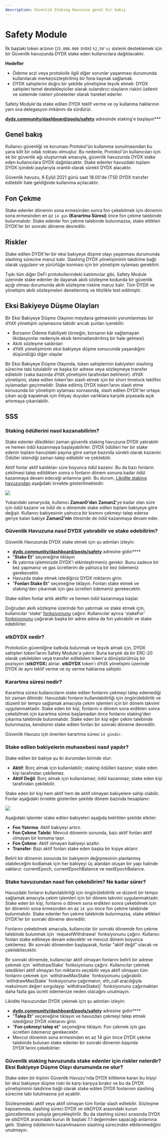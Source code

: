 ```yaml
---
description: Güvenlik Staking Havuzuna genel bir bakış
---
```


# Safety Module

İlk baştaki token arzının (`25.000.000 DYDX`) `%2,50'si` sistemi desteklemek için bir Güvenlik havuzunda DYDX stake eden kullanıcılara dağıtılacaktır.

**Hedefler**

* Ödeme aczi veya protokolle ilgili diğer sorunlar yaşanması durumunda kullanılacak merkezsizleştirilmiş bir fona kaynak sağlamak.
* DYDX sahiplerini doğru bir şekilde yönetişime teşvik etmek: DYDX sahipleri temel destekleyiciler olarak sulandırıcı olayların riskini üstlenir ve sistemde riskleri yönetenler olarak hareket ederler.

Safety Module'da stake edilen DYDX teklif verme ve oy kullanma haklarının yanı sıra delegasyon imkânını da sürdürür.

[**dydx.community/dashboard/pools/safety**](https://dydx.community/dashboard/pools/safety) adresinde staking'e başlayın\*\*\*

## Genel bakış

Kullanıcı güvenliği ve koruması Protokol'ün kullanıma sunulmasından bu yana kilit bir odak noktası olmuştur. Bu nedenle, Protokol'ün kullanıcıları için ek bir güvenlik ağı oluşturmak amacıyla, güvenlik havuzunda DYDX stake eden kullanıcılara DYDX dağıtılacaktır. Stake edenler havuzdaki toplam DYDX içindeki paylarıyla orantılı olarak sürekli DYDX alacaktır.

Güvenlik havuzu, 8 Eylül 2021 günü saat 18.00'de (TSİ) DYDX transfer edilebilir hale geldiğinde kullanıma açılacaktır.

## Fon Çekme

Stake edenler dönemin sona ermesinden sonra fon çekebilmek için dönemin sona ermesinden en az `14 gün` **(Karartma Süresi)** önce fon çekme talebinde bulunmalıdır. Stake edenler fon çekme talebinde bulunmazsa, stake ettikleri DYDX'ler bir sonraki döneme devredilir.

## Riskler

Stake edilen DYDX'ler bir eksi bakiyeye düşme olayı yaşanması durumunda slashing sürecine maruz kalır. Slashing DYDX yönetişiminin takdirine bağlı olarak uygulanır ve yürürlüğe konması için bir yönetişim oylaması gerektirir.

Tıpkı tüm diğer DeFi protokollerindeki katılımcılar gibi, Safety Module üzerinde stake edenler de dayanak akıllı sözleşme kodunda bir güvenlik açığı olması durumunda akıllı sözleşme riskine maruz kalır. Tüm DYDX ve yönetişim akıllı sözleşmeleri denetlenmiş ve titizlikle test edilmiştir.

## Eksi Bakiyeye Düşme Olayları

Bir Eksi Bakiyeye Düşme Olayının meydana gelmesinin yorumlanması bir dYdX yönetişim oylamasına tabidir ancak şunları içerebilir:

* Borsanın Ödeme Kabiliyeti (örneğin, borsanın kâr sağlamayan likidasyonlar nedeniyle eksik teminatlandırılmış bir hale gelmesi)
* Akıllı sözleşme saldırıları
* dYdX yönetişiminin eksi bakiyeye düşme sonucunda yaşandığını düşündüğü diğer olaylar

Bir Eksi Bakiyeye Düşme Olayında, token sahiplerinin bakiyeleri slashing sürecine tabi tutulabilir ve başka bir adrese veya sözleşmeye transfer edilebilir (vaka bazında dYdX yönetişimi tarafından belirlenir). dYdX yönetişimi, stake edilen token'ları slash etmek için bir short timelock teklifini oylamadan geçirmelidir. Stake edilmiş DYDX token'larını slash etme konusunda bir yönetişim oylaması sonrasında, slash edilen DYDX'ler ortaya çıkan açığı kapatmak için ihtiyaç duyulan varlıklara karşılık piyasada açık artırmaya çıkarılabilir.

## SSS

### Staking ödüllerini nasıl kazanabilirim?

Stake edenler diledikleri zaman güvenlik staking havuzuna DYDX yatırabilir ve hemen ödül kazanmaya başlayabilirler. DYDX ödülleri her bir stake edenin toplam havuzdaki payına göre saniye bazında sürekli olarak kazanılır. Ödüller istendiği zaman talep edilebilir ve çekilebilir.

Aktif fonlar aktif kaldıkları süre boyunca ödül kazanır. Bu da bazı fonların çekilmesi talep edildikten sonra o fonların dönem sonuna kadar ödül kazanmaya devam edeceği anlamına gelir. Bu durum, [Likidite staking havuzundan](https://docs.dydx.community/dydx-governance/staking-pools/liquidity-staking-pool) aşağıdaki örnekte gösterilmektedir:

![](<../.gitbook/assets/image (65) (1).png>)

Yukarıdaki senaryoda, kullanıcı **Zaman0'dan** **Zaman2**'ye kadar olan süre için ödül kazanır ve ödül de o dönemde stake edilen toplam bakiyeye göre değişir. Kullanıcı bakiyesinin yalnızca bir kısmını çekmeyi talep ederse geriye kalan bakiye **Zaman2'nin** ötesinde de ödül kazanmaya devam eder.

### Güvenlik Havuzuna nasıl DYDX yatırabilir ve stake edebilirim?

Güvenlik Havuzunda DYDX stake etmek için şu adımları izleyin:

* [**dydx.community/dashboard/pools/safety**](https://dydx.community/dashboard/pools/safety) adresine gidin\*\*\*\*
* "**Stake Et**" seçeneğine tıklayın
* İlk yatırma işleminizde DYDX'i etkinleştirmeniz gerekir. Bunu sadece bir kez yapmanız ve gas ücretlerini de yalnızca bir kez ödemeniz gerekecektir.
* Havuzda stake etmek istediğiniz DYDX miktarını girin.
* "**Fonları Stake Et**" seçeneğine tıklayın. Fonları stake etmek ve staking'den çıkarmak için gas ücretleri ödemeniz gerekecektir.

Stake edilen fonlar artık aktiftir ve hemen ödül kazanmaya başlar.

Doğrudan akıllı sözleşme üzerinde fon yatırmak ve stake etmek için, kullanıcılar \'stake\' [fonksiyonunu](https://github.com/dydxprotocol/governance-private/blob/2645927b44f517f51c84e35a00a1ee810300c13f/contracts/liquidity/v1/impl/LS1Staking.sol#L59) çağırır. Kullanıcılar ayrıca \'stakeFor\' [fonksiyonunu](https://github.com/dydxprotocol/governance-private/blob/2645927b44f517f51c84e35a00a1ee810300c13f/contracts/liquidity/v1/impl/LS1Staking.sol#L64) çağırarak başka bir adres adına da fon yatırabilir ve stake edebilirler.

### stkDYDX nedir?

Protokolün güvenliğine katkıda bulunmak ve teşvik almak için, DYDX sahipleri token'larını Safety Module'a yatırır. Buna karşılık da bir ERC-20 olarak çekilebilen veya transfer edilebilen token'a dönüştürülmüş bir pozisyon (**stkDYDX**) alırlar. **stkDYDX** token'ı dYdX yönetişimi üzerinde DYDX ile aynı teklif verme ve oy verme haklarına sahiptir.

### Karartma süresi nedir?

Karartma süresi kullanıcıların stake edilen fonlarını çekmeyi talep edemediği bir zaman dilimidir. Havuzdaki fonların kullanılabilirliği için öngörülebilirlik ve düzenli bir tempo sağlamak amacıyla çekim işlemleri için bir dönem takvimi uygulanmaktadır. Stake eden bir kişi, fonlarını o dönem sona erdikten sonra çekebilmek için karartma süresi başlamadan önce fonlarını staking'den çıkarma talebinde bulunmalıdır. Stake eden bir kişi eğer çekim talebinde bulunmazsa, kendisinin stake edilen fonları bir sonraki döneme devredilir.

Güvenlik Havuzu için önerilen karartma süresi `14 gündür`.

### Stake edilen bakiyelerin muhasebesi nasıl yapılır?

Stake edilen bir bakiye şu iki durumdan birinde olur:

* **Aktif**: Borç almak için kullanılabilir; staking ödülleri kazanır; stake eden kişi tarafından çekilemez.
* **Aktif Değil**: Borç almak için kullanılamaz; ödül kazanmaz; stake eden kişi tarafından çekilebilir.

Stake eden bir kişi hem aktif hem de aktif olmayan bakiyelere sahip olabilir. Fonlar aşağıdaki örnekte gösterilen şekilde dönem bazında hesaplanır:

![](<../.gitbook/assets/image (34) (1) (3).png>)

Aşağıdaki işlemler stake edilen bakiyeleri aşağıda belirtilen şekilde etkiler:

* **Fon Yatırma**: Aktif bakiyeyi artırır.
* **Fon Çekme** **Talebi**: Mevcut dönemin sonunda, bazı aktif fonları aktif olmayan bir konuma taşır.
* **Fon Çekme**: Aktif olmayan bakiyeyi azaltır.
* **Transfer**: Bazı aktif fonları stake eden başka bir kişiye aktarır.

Belirli bir dönemin sonunda bir bakiyenin değişmesinin planlanmış olabileceğini kodlamak için her bakiyeyi üç alandan oluşan bir yapı halinde saklarız: currentEpoch, currentEpochBalance ve nextEpochBalance.

### Stake havuzundan nasıl fon çekebilirim? Ne kadar sürer?

Havuzdaki fonların kullanılabilirliği için öngörülebilirlik ve düzenli bir tempo sağlamak amacıyla çekim işlemleri için bir dönem takvimi uygulanmaktadır. Stake eden bir kişi, fonlarını o dönem sona erdikten sonra çekebilmek için bir dönemin sona ermesinden en az `14 gün` önce fon çekme talebinde bulunmalıdır. Stake edenler fon çekme talebinde bulunmazsa, stake ettikleri DYDX'ler bir sonraki döneme devredilir.

Fonlarını çekebilmek amacıyla, kullanıcılar bir sonraki dönemde fon çekme talebinde bulunmak için \`requestWithdrawal\` fonksiyonunu çağırır. Kullanıcı fonları stake edilmeye devam edecektir ve mevcut dönem boyunca çekilemez. Bir sonraki dönemden başlayarak, fonlar "aktif değil" olacak ve çekilebilecektir.

Bir sonraki dönemde, kullanıcılar aktif olmayan fonlarını belirli bir adrese çekmek için \`withdrawStake\` fonksiyonunu çağırır. Kullanıcılar çekmek istedikleri aktif olmayan fon miktarını seçebilir veya aktif olmayan tüm fonlarını çekmek için \`withdrawMaxStake\` fonksiyonunu çağırabilir. \`withdrawMaxStake\` fonksiyonunu çağırmanın, eth\_call aracılığıyla maksimum değeri sorgulayıp \`withdrawStake()\` fonksiyonunu çağırmaktan daha fazla gas ücreti ödemenize neden olacağını unutmayın.

Likidite Havuzundan DYDX çekmek için şu adımları izleyin:

* [**dydx.community/dashboard/pools/safety**](https://dydx.community/dashboard/pools/safety) adresine gidin\*\*\*\*
* "**Talep Et**" seçeneğine tıklayın ve havuzdan çekmeyi talep etmek istediğiniz DYDX miktarını girin.
* "**Fon çekmeyi talep et**" seçeneğine tıklayın. Fon çekmek için gas ücretleri ödemeniz gerekecektir.
* Mevcut dönemin sona ermesinden en az 14 gün önce DYDX çekme talebinde bulunan stake edenler bir sonraki dönemin başında DYDX'lerini çekebilirler.

### Güvenlik staking havuzunda stake edenler için riskler nelerdir? Eksi Bakiyeye Düşme Olayı durumunda ne olur?

Stake eden bir kişinin Güvenlik Havuzu'nda DYDX kilitleme kararı bu kişiyi bir eksi bakiyeye düşme riski ile karşı karşıya bırakır ve bu da DYDX yönetişiminin takdirine bağlı olarak stake edilen DYDX fonlarının slashing sürecine tabi tutulmasına yol açabilir.

Sözleşmedeki aktif veya aktif olmayan tüm fonlar slash edilebilir. Sözleşme kapsamında, slashing süreci DYDX ve stkDYDX arasındaki kurun güncellenmesi yoluyla gerçekleştirilir. Bu da slashing süreci sırasında DYDX ve stkDYDX arasındaki kurun ilk baştaki 1:1 değerinden sapacağı anlamına gelir. Staking ödüllerinin kazanılmasının slashing sürecinden etkilenmediğini unutmayın.
